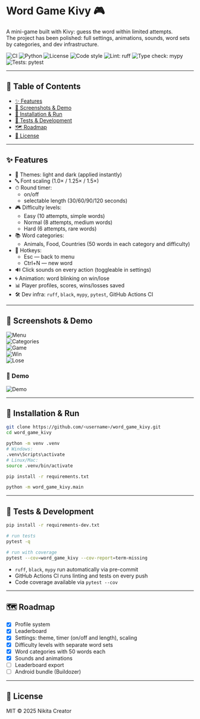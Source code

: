 
# Word Game Kivy 🎮

A mini-game built with Kivy: guess the word within limited attempts.  
The project has been polished: full settings, animations, sounds, word sets by categories, and dev infrastructure.

![CI](https://github.com/NikitaCreatorDeveloper/word_game/actions/workflows/ci.yml/badge.svg)
![Python](https://img.shields.io/badge/python-3.11-blue)
![License](https://img.shields.io/badge/license-MIT-green)
![Code style](https://img.shields.io/badge/code%20style-black-black)
![Lint: ruff](https://img.shields.io/badge/lint-ruff-%23cc0000)
![Type check: mypy](https://img.shields.io/badge/type--check-mypy-blueviolet)
![Tests: pytest](https://img.shields.io/badge/tests-pytest-yellow)

---

## 📑 Table of Contents
- [✨ Features](#-features)
- [📸 Screenshots & Demo](#-screenshots--demo)
- [🚀 Installation & Run](#-installation--run)
- [🧪 Tests & Development](#-tests--development)
- [🗺 Roadmap](#-roadmap)
- [📜 License](#-license)

---

## ✨ Features
- 🎨 Themes: light and dark (applied instantly)
- 🔤 Font scaling (1.0× / 1.25× / 1.5×)
- ⏱ Round timer:
  - on/off
  - selectable length (30/60/90/120 seconds)
- 🎮 Difficulty levels:
  - Easy (10 attempts, simple words)
  - Normal (8 attempts, medium words)
  - Hard (6 attempts, rare words)
- 📚 Word categories:
  - Animals, Food, Countries (50 words in each category and difficulty)
- 🎹 Hotkeys:
  - Esc — back to menu
  - Ctrl+N — new word
- 🔊 Click sounds on every action (toggleable in settings)
- 🌀 Animation: word blinking on win/lose
- 📊 Player profiles, scores, wins/losses saved
- 🛠 Dev infra: `ruff`, `black`, `mypy`, `pytest`, GitHub Actions CI

---

## 📸 Screenshots & Demo
![Menu](docs/screenshots/menu.png)  
![Categories](docs/screenshots/category.png)  
![Game](docs/screenshots/game.png)  
![Win](docs/screenshots/win.png)  
![Lose](docs/screenshots/lose.png)  

### 🎥 Demo
![Demo](docs/screenshots/demo.gif)

---

## 🚀 Installation & Run
```bash
git clone https://github.com/<username>/word_game_kivy.git
cd word_game_kivy

python -m venv .venv
# Windows:
.venv\Scripts\activate
# Linux/Mac:
source .venv/bin/activate

pip install -r requirements.txt

python -m word_game_kivy.main
```

---

## 🧪 Tests & Development
```bash
pip install -r requirements-dev.txt

# run tests
pytest -q

# run with coverage
pytest --cov=word_game_kivy --cov-report=term-missing
```

- `ruff`, `black`, `mypy` run automatically via pre-commit  
- GitHub Actions CI runs linting and tests on every push  
- Code coverage available via `pytest --cov`

---

## 🗺 Roadmap
- [x] Profile system
- [x] Leaderboard
- [x] Settings: theme, timer (on/off and length), scaling
- [x] Difficulty levels with separate word sets
- [x] Word categories with 50 words each
- [x] Sounds and animations
- [ ] Leaderboard export
- [ ] Android bundle (Buildozer)

---

## 📜 License
MIT © 2025 Nikita Creator
